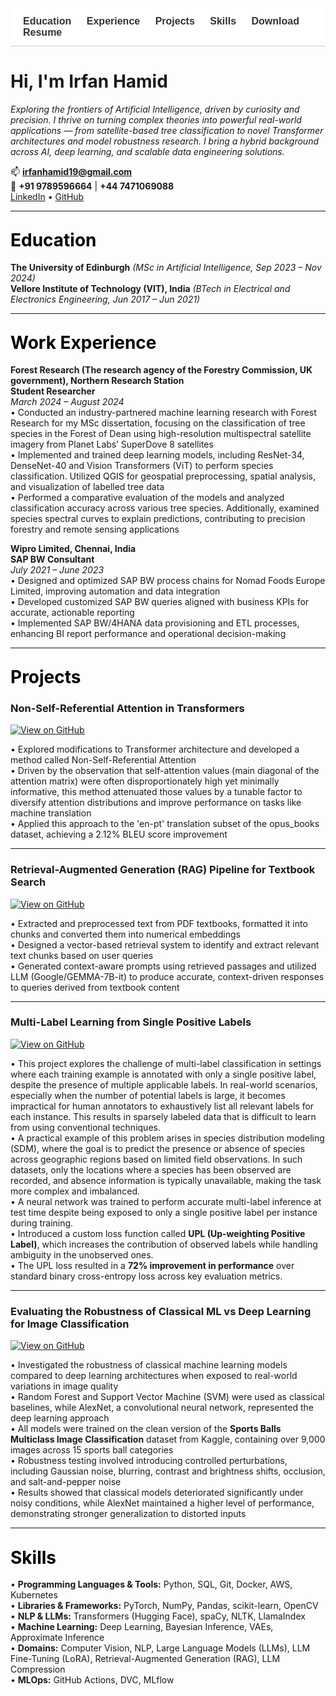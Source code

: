 <!-- Light Navigation Bar -->
<nav style="position: sticky; top: 0; background-color: #ffffff; padding: 12px 20px; font-family: sans-serif; font-size: 16px; z-index: 999; border-bottom: 1px solid #ccc;">
  <a href="#education" style="margin-right: 20px; text-decoration: none; font-weight: bold; color: #333;">Education</a>
  <a href="#work-experience" style="margin-right: 20px; text-decoration: none; font-weight: bold; color: #333;">Experience</a>
  <a href="#projects" style="margin-right: 20px; text-decoration: none; font-weight: bold; color: #333;">Projects</a>
  <a href="#skills" style="margin-right: 20px; text-decoration: none; font-weight: bold; color: #333;">Skills</a>
  <a href="/assets/resume/Irfan_Resume.pdf" download style="text-decoration: none; font-weight: bold; color: #333;">Download Resume</a>
</nav>

# Hi, I'm Irfan Hamid

*Exploring the frontiers of Artificial Intelligence, driven by curiosity and precision. I thrive on turning complex theories into powerful real-world applications — from satellite-based tree classification to novel Transformer architectures and model robustness research. I bring a hybrid background across AI, deep learning, and scalable data engineering solutions.*

📫 **irfanhamid19@gmail.com**  
📱 **+91 9789596664** | **+44 7471069088**  
[LinkedIn](https://www.linkedin.com/in/irfan-hamid/) • [GitHub](https://github.com/Irfan-Hamid)

---

## <span id="education" style="font-size: 28px; font-weight: bold; color: #000;">Education</span>

**The University of Edinburgh** *(MSc in Artificial Intelligence, Sep 2023 – Nov 2024)*  
**Vellore Institute of Technology (VIT), India** *(BTech in Electrical and Electronics Engineering, Jun 2017 – Jun 2021)*

---

## <span id="work-experience" style="font-size: 28px; font-weight: bold; color: #000;">Work Experience</span>

**Forest Research (The research agency of the Forestry Commission, UK government), Northern Research Station**  
**Student Researcher**  
_March 2024 – August 2024_  
• Conducted an industry-partnered machine learning research with Forest Research for my MSc dissertation, focusing on the classification of tree species in the Forest of Dean using high-resolution multispectral satellite imagery from Planet Labs’ SuperDove 8 satellites  
• Implemented and trained deep learning models, including ResNet-34, DenseNet-40 and Vision Transformers (ViT) to perform species classification. Utilized QGIS for geospatial preprocessing, spatial analysis, and visualization of labelled tree data  
• Performed a comparative evaluation of the models and analyzed classification accuracy across various tree species. Additionally, examined species spectral curves to explain predictions, contributing to precision forestry and remote sensing applications

**Wipro Limited, Chennai, India**  
**SAP BW Consultant**  
_July 2021 – June 2023_  
• Designed and optimized SAP BW process chains for Nomad Foods Europe Limited, improving automation and data integration  
• Developed customized SAP BW queries aligned with business KPIs for accurate, actionable reporting  
• Implemented SAP BW/4HANA data provisioning and ETL processes, enhancing BI report performance and operational decision-making

---

## <span id="projects" style="font-size: 28px; font-weight: bold; color: #000;">Projects</span>

### Non-Self-Referential Attention in Transformers  
[![View on GitHub](https://img.shields.io/badge/View_on-GitHub-black?logo=github)](https://github.com/Irfan-Hamid/Rethinking-Attention-for-Transformers)

• Explored modifications to Transformer architecture and developed a method called Non-Self-Referential Attention  
• Driven by the observation that self-attention values (main diagonal of the attention matrix) were often disproportionately high yet minimally informative, this method attenuated those values by a tunable factor to diversify attention distributions and improve performance on tasks like machine translation  
• Applied this approach to the 'en-pt' translation subset of the opus_books dataset, achieving a 2.12% BLEU score improvement

---

### Retrieval-Augmented Generation (RAG) Pipeline for Textbook Search  
[![View on GitHub](https://img.shields.io/badge/View_on-GitHub-black?logo=github)](https://github.com/Irfan-Hamid/LLM_RAG_IMPLEMENTATION)

• Extracted and preprocessed text from PDF textbooks, formatted it into chunks and converted them into numerical embeddings  
• Designed a vector-based retrieval system to identify and extract relevant text chunks based on user queries  
• Generated context-aware prompts using retrieved passages and utilized LLM (Google/GEMMA-7B-it) to produce accurate, context-driven responses to queries derived from textbook content

---

### Multi-Label Learning from Single Positive Labels  
[![View on GitHub](https://img.shields.io/badge/View_on-GitHub-black?logo=github)](https://github.com/Irfan-Hamid/Multi-Label-Learning-from-Single-Positive-Labels)

• This project explores the challenge of multi-label classification in settings where each training example is annotated with only a single positive label, despite the presence of multiple applicable labels. In real-world scenarios, especially when the number of potential labels is large, it becomes impractical for human annotators to exhaustively list all relevant labels for each instance. This results in sparsely labeled data that is difficult to learn from using conventional techniques.  
• A practical example of this problem arises in species distribution modeling (SDM), where the goal is to predict the presence or absence of species across geographic regions based on limited field observations. In such datasets, only the locations where a species has been observed are recorded, and absence information is typically unavailable, making the task more complex and imbalanced.  
• A neural network was trained to perform accurate multi-label inference at test time despite being exposed to only a single positive label per instance during training.  
• Introduced a custom loss function called **UPL (Up-weighting Positive Label)**, which increases the contribution of observed labels while handling ambiguity in the unobserved ones.  
• The UPL loss resulted in a **72% improvement in performance** over standard binary cross-entropy loss across key evaluation metrics.

---

### Evaluating the Robustness of Classical ML vs Deep Learning for Image Classification  
[![View on GitHub](https://img.shields.io/badge/View_on-GitHub-black?logo=github)](https://github.com/Irfan-Hamid/Robustness-Comparison-Classical-machine-learning-vs.-Deep-Learning-in-Image-Classification)

• Investigated the robustness of classical machine learning models compared to deep learning architectures when exposed to real-world variations in image quality  
• Random Forest and Support Vector Machine (SVM) were used as classical baselines, while AlexNet, a convolutional neural network, represented the deep learning approach  
• All models were trained on the clean version of the **Sports Balls Multiclass Image Classification** dataset from Kaggle, containing over 9,000 images across 15 sports ball categories  
• Robustness testing involved introducing controlled perturbations, including Gaussian noise, blurring, contrast and brightness shifts, occlusion, and salt-and-pepper noise  
• Results showed that classical models deteriorated significantly under noisy conditions, while AlexNet maintained a higher level of performance, demonstrating stronger generalization to distorted inputs

---

## <span id="skills" style="font-size: 28px; font-weight: bold; color: #000;">Skills</span>

• **Programming Languages & Tools:** Python, SQL, Git, Docker, AWS, Kubernetes  
• **Libraries & Frameworks:** PyTorch, NumPy, Pandas, scikit-learn, OpenCV  
• **NLP & LLMs:** Transformers (Hugging Face), spaCy, NLTK, LlamaIndex  
• **Machine Learning:** Deep Learning, Bayesian Inference, VAEs, Approximate Inference  
• **Domains:** Computer Vision, NLP, Large Language Models (LLMs), LLM Fine-Tuning (LoRA), Retrieval-Augmented Generation (RAG), LLM Compression  
• **MLOps:** GitHub Actions, DVC, MLflow


